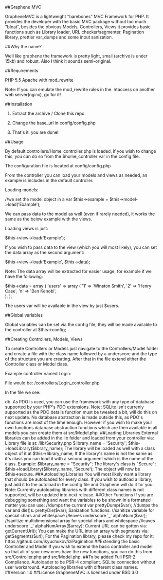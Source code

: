##Graphene MVC 

GrapheneMVC is a lightweight "barebones" MVC Framework for PHP. It provides the developer with the basic MVC package without too much "bloat", besides the obvious Models, Controllers, Views it provides basic functions such as Library loader, URL checker/segmenter, Pagination library, prettier var_dumps and some input sanization. 

##Why the name?

Well like graphene the framework is pretty light, small (archive is under 15kb) and robust. Also I think it sounds semi-original.

##Requirements 

PHP 5.5
Apache with mod_rewrite

Note:
If you can emulate the mod_rewrite rules in the .htaccess on another web server(nginx), go for it!

##Installation 

1. Extract the archive / Clone this repo.

2. Change the base_url in config/config.php 

3. That's it, you are done!

##Usage 

By default controllers/Home_controller.php is loaded, if you wish to change this, you can do so from the $home_controller var in the config file.

The configuration file is located at config/config.php

From the controller you can load your models and views as needed, an example is includes in the default controller.

Loading models:

//we set the model object in a var
$this->example = $this->model->load('Example');

We can pass data to the model as well (even if rarely needed), it works the same as the below example with the views.

Loading views is just:

$this->view->load('Example');

If you wish to pass data to the view (which you will most likely), you can set the data array as the second argument:

$this->view->load('Example', $this->data);

Note:
The data array will be extracted for easier usage, for example if we have the following:

$this->data = array (
	'users' => array (
		'1' => 'Winston Smith',
		'2' => 'Henry Case',
		'n' => 'Ben Kenobi',		
		),
	);

The users var will be available in the view by just $users.

##Global variables 

Global variables can be set via the config file, they will be made available to the controller at $this->config;

##Creating Controllers, Models, Views

To create Controllers or Models just navigate to the Controllers/Model folder and create a file with the class name followed by a underscore and the type of the structure you are creating. After that in the file extend either the Controller class or Model class. 

Example controller named Login:

File would be:
/controllers/Login_controller.php

In the file we see:

<?php

Class Login extends Controller {

}


That's it!

For models it would be:

/models/Login_model.php

<?php

Class Login extends Model {

}


Creating views is even simpler, just create the file and load it in your controller as mentioned above:

/views/Login_view.php	


##Database Configuration

The database details can be found at the config file and are pretty straith forward, note that if the default database user isn't changed a connection to the database will not be attempted.

The database connection is made via PDO and the PDO instance is available at the model with $this->db. 
As PDO is used, you can use the framework with any type of database supported by your PHP's PDO extensions.

Note:
SQLite isn't currenly supported as the PDO details function must be tweaked a bit, will do this on next update.

No database abstraction is made outside this, as PDO's functions are most of the time enough. However if you wish to make your own functions database abstraction functions which are then available in all models you can create them at src/Model.php.


##Loading Libraries

External libraries can be added in the lib folder and loaded from your controller via:

Library file is at:
/lib/Security.php

$library_name = 'Security';
$this->loadLibrary($library_name);

The library will be loaded as well with a class object of it at $this->library_name;

If the library's name is not the same as it's class you can load it with a second argument which is the name of the class.

Example:

$library_name = "Security";

The library's class is "Secure":

$this->loadLibrary($library_name, 'Secure');

The object will now be $this=>secure.

##Autoloading Libraries

You will most likely want a library that should be autoloaded for every class.

If you wish to autload a library, just add it to the autoload in the config file and Graphene will do it for you.

Note:
Currently autoloading libraries with different class names is not supported, will be updated into next release.


##Other Functions

If you are debugging something and want the variables to be shown in a formatted matter you can use:
//dumps the current var
	prettyDump($var);

//dumps the var and die()s.
	prettyDie($var);

Sanization functions:
//sanitize variable for special chars and whitespace
//leaves underscore '_'
	alphaNum($var);


//sanitize multidimensional array for special chars and whitespace
//leaves underscore '_'
	alphaNumArray($array);

Current URL can be gotten via:

	getCurrentUrl();

You can make the URL into an array with segments via:

	getSegments($url);


For the Pagination library, please check my repo for it:
https://github.com/ikyuchukov/iziPagination

##Extending the basic Controller and Model

If you wish to extend the basic controller and model so that all of your new ones have the new functions, you can do this from src/Controller.php and src/Model.php.

##To be added

Full PSR-2 Compliance.

Autoloader to be PSR-4 compliant.

SQLite connection without user workaround.

Autoloading libraries with different class names.


##Version 1.0

##License 
GrapheneMVC is licensed under BSD 3.0





